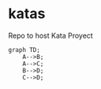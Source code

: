 # katas
Repo to host Kata Proyect


```mermaid
graph TD;
    A-->B;
    A-->C;
    B-->D;
    C-->D;
```
